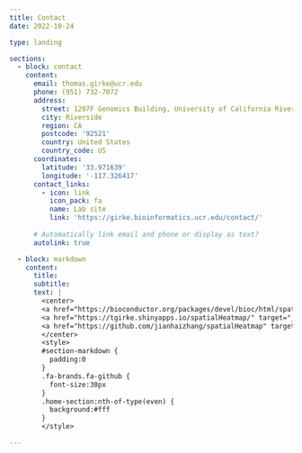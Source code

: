 ```yaml
---
title: Contact
date: 2022-10-24

type: landing

sections:
  - block: contact
    content:
      email: thomas.girke@ucr.edu
      phone: (951) 732-7072
      address:
        street: 1207F Genomics Building, University of California Riverside
        city: Riverside
        region: CA
        postcode: '92521'
        country: United States
        country_code: US
      coordinates:
        latitude: '33.971639'
        longitude: '-117.326417'
      contact_links:
        - icon: link
          icon_pack: fa
          name: Lab site
          link: 'https://girke.bioinformatics.ucr.edu/contact/'
    
      # Automatically link email and phone or display as text?
      autolink: true

  - block: markdown
    content:
      title: 
      subtitle: 
      text: |
        <center>
        <a href="https://bioconductor.org/packages/devel/bioc/html/spatialHeatmap.html" target="_blank">Bioconductor</a>&ensp;&ensp;
        <a href="https://tgirke.shinyapps.io/spatialHeatmap/" target="_blank">Web Instance</a>&ensp;&ensp;
        <a href="https://github.com/jianhaizhang/spatialHeatmap" target="_blank">GitHub</a>
        </center>
        <style>
        #section-markdown {
          padding:0
        }
        .fa-brands.fa-github {
          font-size:30px
        }
        .home-section:nth-of-type(even) {
          background:#fff
        }
        </style>

---
```




